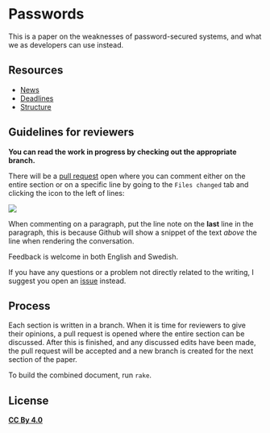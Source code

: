 # Passwords

This is a paper on the weaknesses of password-secured systems, and what we as developers can use
instead.

## Resources

- [News](https://coursepress.lnu.se/kurs/datavetenskap-sjalvstandigt-arbete-hogskoleexamen/)
- [Deadlines](https://coursepress.lnu.se/kurs/datavetenskap-sjalvstandigt-arbete-hogskoleexamen/teori/genomforande/)
- [Structure](https://coursepress.lnu.se/kurs/datavetenskap-sjalvstandigt-arbete-hogskoleexamen/teori/vetenskapligt-skrivande/)

## Guidelines for reviewers

**You can read the work in progress by checking out the appropriate branch.**

There will be a [pull request][] open where you can comment either on the entire section or on a
specific line by going to the `Files changed` tab and clicking the icon to the left of lines:

![](https://github.global.ssl.fastly.net/images/modules/commit/commit_comment_tip.gif)

When commenting on a paragraph, put the line note on the **last** line in the paragraph, this is
because Github will show a snippet of the text _above_ the line when rendering the conversation.

Feedback is welcome in both English and Swedish.

If you have any questions or a problem not directly related to the writing, I suggest you open an
[issue][] instead.

[pull request]: https://github.com/alcesleo/passwords/pulls
[issue]:        https://github.com/alcesleo/passwords/issues

## Process

Each section is written in a branch. When it is time for reviewers to give their opinions, a pull
request is opened where the entire section can be discussed. After this is finished, and any
discussed edits have been made, the pull request will be accepted and a new branch is created for
the next section of the paper.

To build the combined document, run `rake`.

## License

**[CC By 4.0](http://creativecommons.org/licenses/by/4.0/)**
